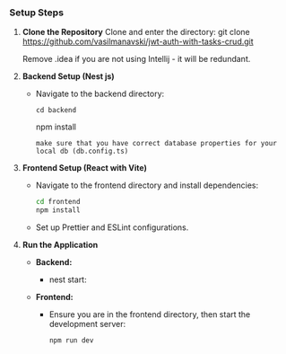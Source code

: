 ### Setup Steps
1. **Clone the Repository**
   Clone and enter the directory:
   git clone https://github.com/vasilmanavski/jwt-auth-with-tasks-crud.git

   Remove .idea if you are not using Intellij - it will be redundant.

3. **Backend Setup (Nest js)**
    - Navigate to the backend directory:
      ```
      cd backend
      ```
      npm install
      ```
      make sure that you have correct database properties for your local db (db.config.ts)

4. **Frontend Setup (React with Vite)**
    - Navigate to the frontend directory and install dependencies:
      ```sh
      cd frontend
      npm install  
      ```
    - Set up Prettier and ESLint configurations.

5. **Run the Application**
    - **Backend:**
        - nest start:

    - **Frontend:**
        - Ensure you are in the frontend directory, then start the development server:
          ```sh
          npm run dev  

